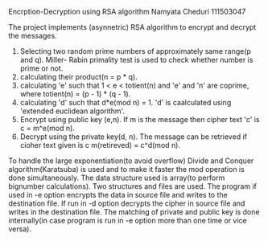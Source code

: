  Encrption-Decryption using RSA algorithm
 Namyata Cheduri
 111503047

 The project implements (asynnetric) RSA algorithm to encrypt and decrypt the messages.
 1. Selecting two random prime numbers of approximately same range(p and q). Miller- Rabin primality test is used to
    check whether number is prime or not.
 2. calculating their product(n = p * q).
 3. calculating 'e' such that 1 < e < totient(n) and 'e' and 'n' are coprime, where totient(n) = (p - 1) * (q - 1).
 4. calculating 'd' such that d*e(mod n) = 1. 'd' is caalculated using 'extended euclidean algorithm'. 
 5. Encrypt using public key (e,n). If m is the message then cipher text 'c' is
              c = m^e(mod n).
 6. Decrypt using the private key(d, n). The message can be retrieved if cioher text given is c
              m(retireved) = c^d(mod n).

   To handle the large exponentiation(to avoid overflow) Divide and Conquer algorithm(Karatsuba) is used and to make it faster 
   the mod operation is done simultaneously.
   The data structure used is array(to perform bignumber calculations).
   Two structures and files are used.
   The program if used in -e option encrypts the data in source file and writes to the destination file.
   If run in -d option decrypts the cipher in source file and writes in the destination file.
   The matching of private and public key is done internally(in case program is run in -e option more than one time or vice versa).
